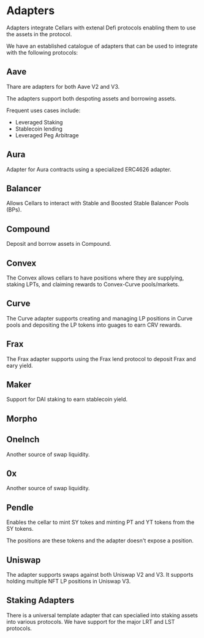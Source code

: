 # Adapters

Adapters integrate Cellars with extenal Defi protocols enabling them to use the assets in the protocol.

We have an established catalogue of adapters that can be used to integrate with the following protocols:

## Aave

Thare are adapters for both Aave V2 and V3.

The adapters support both despoting assets and borrowing assets.

Frequent uses cases include:
  - Leveraged Staking
  - Stablecoin lending
  - Leveraged Peg Arbitrage

## Aura

Adapter for Aura contracts using a specialized ERC4626 adapter.

## Balancer

Allows Cellars to interact with Stable and Boosted Stable Balancer Pools (BPs).

## Compound

Deposit and borrow assets in Compound.

## Convex

The Convex allows cellars to have positions where they are supplying, staking LPTs, and claiming rewards to Convex-Curve pools/markets.

## Curve

The Curve adapter supports creating and managing LP positions in Curve pools and depositing the LP tokens into guages to earn CRV rewards.

## Frax

The Frax adapter supports using the Frax lend protocol to deposit Frax and eary yield.

## Maker

Support for DAI staking to earn stablecoin yield.

## Morpho



## OneInch

Another source of swap liquidity.


## 0x

Another source of swap liquidity.

## Pendle

Enables the cellar to mint SY tokes and minting PT and YT tokens from the SY tokens.

The positions are these tokens and the adapter doesn't expose a position.

## Uniswap

The adapter supports swaps against both Uniswap V2 and V3. It supports holding multiple NFT LP positions in Uniswap V3.


## Staking Adapters

There is a universal template adapter that can specialied into staking assets into various protocols. We have support for the major LRT and LST protocols.
